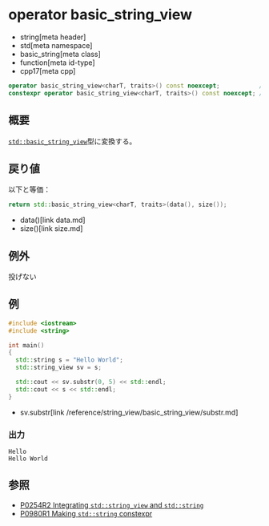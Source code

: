 # operator basic_string_view
* string[meta header]
* std[meta namespace]
* basic_string[meta class]
* function[meta id-type]
* cpp17[meta cpp]

```cpp
operator basic_string_view<charT, traits>() const noexcept;           // (1) C++17
constexpr operator basic_string_view<charT, traits>() const noexcept; // (1) C++20
```

## 概要
[`std::basic_string_view`](/reference/string_view/basic_string_view.md)型に変換する。


## 戻り値
以下と等価：

```cpp
return std::basic_string_view<charT, traits>(data(), size());
```
* data()[link data.md]
* size()[link size.md]


## 例外
投げない


## 例
```cpp example
#include <iostream>
#include <string>

int main()
{
  std::string s = "Hello World";
  std::string_view sv = s;

  std::cout << sv.substr(0, 5) << std::endl;
  std::cout << s << std::endl;
}
```
* sv.substr[link /reference/string_view/basic_string_view/substr.md]

### 出力
```
Hello
Hello World
```

## 参照
- [P0254R2 Integrating `std::string_view` and `std::string`](http://www.open-std.org/jtc1/sc22/wg21/docs/papers/2016/p0254r2.pdf)
- [P0980R1 Making `std::string` constexpr](https://www.open-std.org/jtc1/sc22/wg21/docs/papers/2019/p0980r1.pdf)
